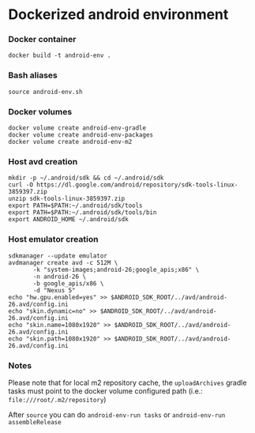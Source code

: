 # Dockerized android environment

### Docker container
```
docker build -t android-env .
```

### Bash aliases
```
source android-env.sh
```

### Docker volumes
```
docker volume create android-env-gradle
docker volume create android-env-packages
docker volume create android-env-m2
```

### Host avd creation
```
mkdir -p ~/.android/sdk && cd ~/.android/sdk
curl -O https://dl.google.com/android/repository/sdk-tools-linux-3859397.zip
unzip sdk-tools-linux-3859397.zip
export PATH=$PATH:~/.android/sdk/tools
export PATH=$PATH:~/.android/sdk/tools/bin
export ANDROID_HOME ~/.android/sdk
```

### Host emulator creation
```
sdkmanager --update emulator
avdmanager create avd -c 512M \
	   -k "system-images;android-26;google_apis;x86" \
	   -n android-26 \
	   -b google_apis/x86 \
	   -d "Nexus 5"
echo "hw.gpu.enabled=yes" >> $ANDROID_SDK_ROOT/../avd/android-26.avd/config.ini
echo "skin.dynamic=no" >> $ANDROID_SDK_ROOT/../avd/android-26.avd/config.ini
echo "skin.name=1080x1920" >> $ANDROID_SDK_ROOT/../avd/android-26.avd/config.ini
echo "skin.path=1080x1920" >> $ANDROID_SDK_ROOT/../avd/android-26.avd/config.ini
```

### Notes
Please note that for local m2 repository cache, the `uploadArchives` gradle tasks must point to the docker volume configured path (i.e.: `file:///root/.m2/repository`)

After `source` you can do `android-env-run tasks` or `android-env-run assembleRelease`
